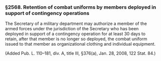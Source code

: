 ### §2568. Retention of combat uniforms by members deployed in support of contingency operations ###

The Secretary of a military department may authorize a member of the armed forces under the jurisdiction of the Secretary who has been deployed in support of a contingency operation for at least 30 days to retain, after that member is no longer so deployed, the combat uniform issued to that member as organizational clothing and individual equipment.

(Added Pub. L. 110–181, div. A, title III, §376(a), Jan. 28, 2008, 122 Stat. 84.)